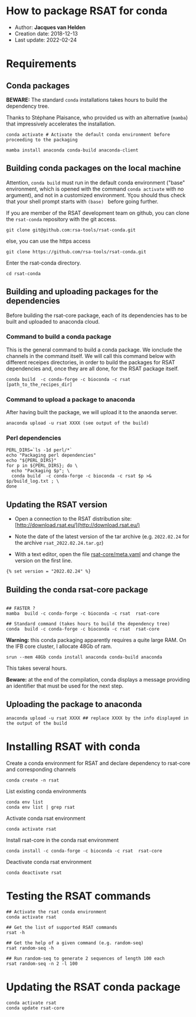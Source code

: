 # How to package RSAT for conda

- Author: **Jacques van Helden**
- Creation date: 2018-12-13
- Last update: 2022-02-24

# Requirements

## Conda packages

**BEWARE:** The standard `conda` installations takes hours to build the dependency tree. 

Thanks to Stéphane Plaisance, who provided us with an alternative (`mamba`) that impressively accelerates the installation. 


```
conda activate # Activate the default conda environment before proceeding to the packaging

mamba install anaconda conda-build anaconda-client
```

## Building conda packages on the local machine

Attention, `conda build` must run in the default conda environment ("base" environment, which is opened with the command   `conda activate` with no argument), and not in a customized environment. Yçou should thus check that your shell prompt starts with `(base) ` before going further.

If you are member of the RSAT development team on github, you can clone the `rsat-conda` repository with the git access.

```
git clone git@github.com:rsa-tools/rsat-conda.git
```

else, you can use the https access

```
git clone https://github.com/rsa-tools/rsat-conda.git
```

Enter the rsat-conda directory. 

```
cd rsat-conda
```


## Building and uploading packages for the dependencies

Before building the rsat-core package, each of its dependencies has to be built and uploaded to anaconda cloud. 


### Command to build a conda package

This is the general command to build a conda package. We ionclude the channels in the command itself.
We will call this command below with different receipes directories, in order to build the packages for RSAT dependencies and, once they are all done, for the RSAT package itself. 

```
conda build  -c conda-forge -c bioconda -c rsat [path_to_the_recipes_dir]
```

### Command to upload a package to anaconda

After having built the package, we will upload it to the anaonda server.

```
anaconda upload -u rsat XXXX (see output of the build)
```

### Perl dependencies

```
PERL_DIRS=`ls -1d perl/*`
echo "Packaging perl dependencies"
echo "${PERL_DIRS}"
for p in ${PERL_DIRS}; do \
  echo "Packaging $p"; \
  conda build  -c conda-forge -c bioconda -c rsat $p >& $p/build_log.txt ; \
done
```

## Updating the RSAT version

- Open a connection to the RSAT distribution site: [http://download.rsat.eu/](http://download.rsat.eu/)

- Note the date of the latest version of the tar archive (e.g. `2022.02.24` for the archive `rsat_2022.02.24.tar.gz`)

- With a text editor, open the file [rsat-core/meta.yaml](rsat-core/meta.yaml) and change the version on the first line.

```
{% set version = "2022.02.24" %}
```

## Building the conda rsat-core package

```

## FASTER ?
mamba  build -c conda-forge -c bioconda -c rsat  rsat-core

## Standard command (takes hours to build the dependency tree)
conda  build -c conda-forge -c bioconda -c rsat  rsat-core
```


**Warning:** this conda packaging apparently requires a quite large RAM. On the IFB core cluster, I allocate 48Gb of ram.

```
srun --mem 48Gb conda install anaconda conda-build anaconda
```

This takes several hours. 

**Beware:** at the end of the compilation, conda displays a message providing an identifier that must be used for the next step. 

## Uploading the package to anaconda

```
anaconda upload -u rsat XXXX ## replace XXXX by the info displayed in the output of the build
```

# Installing RSAT with conda

Create a conda environment for RSAT and declare dependency to 
rsat-core and corresponding channels

```
conda create -n rsat
```


<!-- On IFB core
conda create -p /shared/projects/project_rsat/conda/env/rsat
-->

List existing conda environments

```
conda env list
conda env list | grep rsat
```

Activate conda rsat environment

```
conda activate rsat
```

Install rsat-core in the conda rsat environment


```
conda install -c conda-forge -c bioconda -c rsat  rsat-core
```

Deactivate conda rsat environment

```
conda deactivate rsat
```

# Testing the RSAT commands

```
## Activate the rsat conda environment
conda activate rsat

## Get the list of supported RSAT commands
rsat -h

## Get the help of a given command (e.g. random-seq)
rsat random-seq -h

## Run random-seq to generate 2 sequences of length 100 each
rsat random-seq -n 2 -l 100
```


# Updating the RSAT conda package

```
conda activate rsat
conda update rsat-core
```




